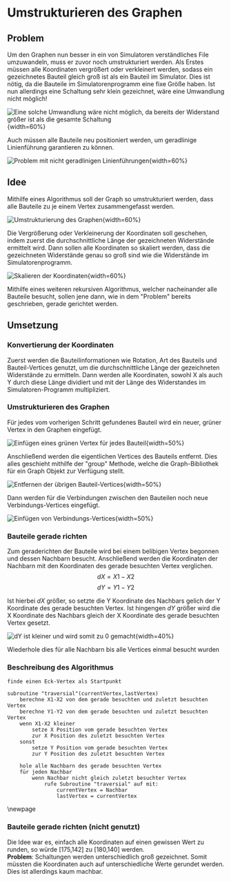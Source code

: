 # Umstrukturieren des Graphen

## Problem
Um den Graphen nun besser in ein von Simulatoren verständliches File umzuwandeln, muss er zuvor noch umstrukturiert werden. Als Erstes müssen alle Koordinaten vergrößert oder verkleinert werden, sodass ein gezeichnetes Bauteil gleich groß ist als ein Bauteil im Simulator. Dies ist nötig, da die Bauteile im Simulatorenprogramm eine fixe Größe haben. Ist nun allerdings eine Schaltung sehr klein gezeichnet, wäre eine Umwandlung nicht möglich!

![Eine solche Umwandlung wäre nicht möglich, da bereits der Widerstand größer ist als die gesamte Schaltung](.\Dateien\ProblemMitUmwandlung.png){width=60%}

Auch müssen alle Bauteile neu positioniert werden, um geradlinige Linienführung garantieren zu können.

![Problem mit nicht geradlinigen Linienführungen](.\Dateien\FromTo.png){width=60%}

## Idee
Mithilfe eines Algorithmus soll der Graph so umstrukturiert werden, dass alle Bauteile zu je einem Vertex zusammengefasst werden.

![Umstrukturierung des Graphen](.\Dateien\Umstruckturieren1.png){width=60%}

Die Vergrößerung oder Verkleinerung der Koordinaten soll geschehen, indem zuerst die durchschnittliche Länge der gezeichneten Widerstände ermittelt wird. Dann sollen alle Koordinaten so skaliert werden, dass die gezeichneten Widerstände genau so groß sind wie die Widerstände im Simulatorenprogramm.

![Skalieren der Koordinaten](.\Dateien\ProblemMitUmwandlungLösung.png){width=60%}


Mithilfe eines weiteren rekursiven Algorithmus, welcher nacheinander alle Bauteile besucht, sollen jene dann, wie in dem "Problem" bereits geschrieben, gerade gerichtet werden.

## Umsetzung
### Konvertierung der Koordinaten
Zuerst werden die Bauteilinformationen wie Rotation, Art des Bauteils und Bauteil-Vertices genutzt, um die durchschnittliche Länge der gezeichneten Widerstände zu ermitteln. Dann werden alle Koordinaten, sowohl X als auch Y durch diese Länge dividiert und mit der Länge des Widerstandes im Simulatoren-Programm multipliziert.

### Umstrukturieren des Graphen
Für jedes vom vorherigen Schritt gefundenes Bauteil wird ein neuer, grüner Vertex in den Graphen eingefügt.

![Einfügen eines grünen Vertex für jedes Bauteil](.\Dateien\Umstruckturieren2.png){width=50%}

Anschließend werden die eigentlichen Vertices des Bauteils entfernt. Dies alles geschieht mithilfe der "group" Methode, welche die Graph-Bibliothek für ein Graph Objekt zur Verfügung stellt.

![Entfernen der übrigen Bauteil-Vertices](.\Dateien\Umstruckturieren3.png){width=50%}

Dann werden für die Verbindungen zwischen den Bauteilen noch neue Verbindungs-Vertices eingefügt.

![Einfügen von Verbindungs-Vertices](.\Dateien\Umstruckturierung4.png){width=50%}


### Bauteile gerade richten
Zum geraderichten der Bauteile wird bei einem belibigen Vertex begonnen und dessen Nachbarn besucht. Anschließend werden die Koordinaten der Nachbarn mit den Koordinaten des gerade besuchten Vertex verglichen.
$$
    dX = X1 - X2
$$
$$
    dY = Y1 - Y2
$$

Ist hierbei $dX$ größer, so setzte die Y Koordinate des Nachbars gelich der Y Koordinate des gerade besuchten Vertex.
Ist hingengen $dY$ größer wird die X Koordinate des Nachbars gleich der X Koordinate des gerade besuchten Vertex gesetzt.

![dY ist kleiner und wird somit zu 0 gemacht](.\Dateien\GeradeRichten.png){width=40%}

Wiederhole dies für alle Nachbarn bis alle Vertices einmal besucht wurden

### Beschreibung des Algorithmus  

```
finde einen Eck-Vertex als Startpunkt

subroutine "traversial"(currentVertex,lastVertex)
    berechne X1-X2 von dem gerade besuchten und zuletzt besuchten Vertex
    berechne Y1-Y2 von dem gerade besuchten und zuletzt besuchten Vertex
    wenn X1-X2 kleiner
        setze X Position vom gerade besuchten Vertex
        zur X Position des zuletzt besuchten Vertex
    sonst
        setze Y Position vom gerade besuchten Vertex
        zur Y Position des zuletzt besuchten Vertex

    hole alle Nachbarn des gerade besuchten Vertex
    für jeden Nachbar
        wenn Nachbar nicht gleich zuletzt besuchter Vertex
            rufe Subroutine "traversial" auf mit:
                currentVertex = Nachbar
                lastVertex = currentVertex
```
\newpage

### Bauteile gerade richten (nicht genutzt)
Die Idee war es, einfach alle Koordinaten auf einen gewissen Wert zu runden, so würde [175,142] zu [180,140] werden.  
**Problem**: Schaltungen werden unterschiedlich groß gezeichnet. Somit müssten die Koordinaten auch auf unterschiedliche Werte gerundet werden. Dies ist allerdings kaum machbar.